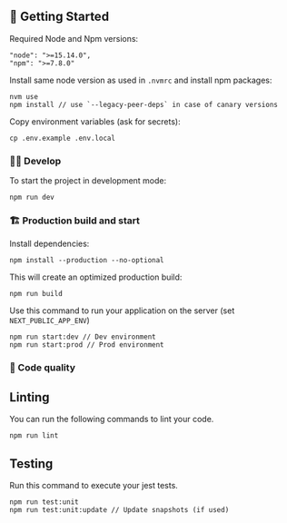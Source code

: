 ## 👶 Getting Started

Required Node and Npm versions:

```
"node": ">=15.14.0",
"npm": ">=7.8.0"
```

Install same node version as used in `.nvmrc` and install npm packages:

```
nvm use
npm install // use `--legacy-peer-deps` in case of canary versions
```

Copy environment variables (ask for secrets):

```
cp .env.example .env.local
```

### 👨‍💻 Develop

To start the project in development mode:

```
npm run dev
```

### 🏗 Production build and start

Install dependencies:

```
npm install --production --no-optional
```

This will create an optimized production build:

```
npm run build
```

Use this command to run your application on the server (set `NEXT_PUBLIC_APP_ENV`)

```
npm run start:dev // Dev environment
npm run start:prod // Prod environment
```

### 🔎 Code quality

## Linting

You can run the following commands to lint your code.

```
npm run lint
```

## Testing

Run this command to execute your jest tests.

```
npm run test:unit
npm run test:unit:update // Update snapshots (if used)
```
